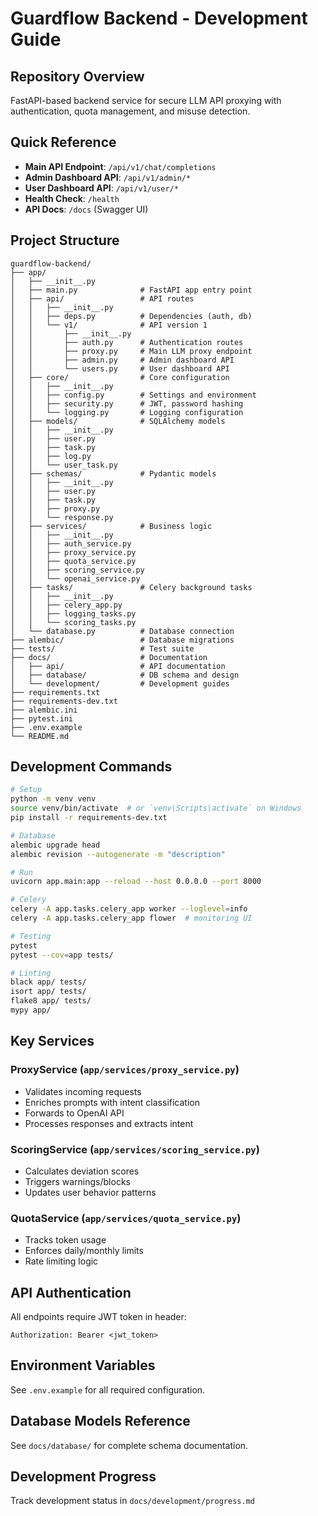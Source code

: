 # Guardflow Backend - Development Guide

## Repository Overview
FastAPI-based backend service for secure LLM API proxying with authentication, quota management, and misuse detection.

## Quick Reference
- **Main API Endpoint**: `/api/v1/chat/completions`
- **Admin Dashboard API**: `/api/v1/admin/*`
- **User Dashboard API**: `/api/v1/user/*`
- **Health Check**: `/health`
- **API Docs**: `/docs` (Swagger UI)

## Project Structure
```
guardflow-backend/
├── app/
│   ├── __init__.py
│   ├── main.py              # FastAPI app entry point
│   ├── api/                 # API routes
│   │   ├── __init__.py
│   │   ├── deps.py          # Dependencies (auth, db)
│   │   └── v1/              # API version 1
│   │       ├── __init__.py
│   │       ├── auth.py      # Authentication routes
│   │       ├── proxy.py     # Main LLM proxy endpoint
│   │       ├── admin.py     # Admin dashboard API
│   │       └── users.py     # User dashboard API
│   ├── core/                # Core configuration
│   │   ├── __init__.py
│   │   ├── config.py        # Settings and environment
│   │   ├── security.py      # JWT, password hashing
│   │   └── logging.py       # Logging configuration
│   ├── models/              # SQLAlchemy models
│   │   ├── __init__.py
│   │   ├── user.py
│   │   ├── task.py
│   │   ├── log.py
│   │   └── user_task.py
│   ├── schemas/             # Pydantic models
│   │   ├── __init__.py
│   │   ├── user.py
│   │   ├── task.py
│   │   ├── proxy.py
│   │   └── response.py
│   ├── services/            # Business logic
│   │   ├── __init__.py
│   │   ├── auth_service.py
│   │   ├── proxy_service.py
│   │   ├── quota_service.py
│   │   ├── scoring_service.py
│   │   └── openai_service.py
│   ├── tasks/               # Celery background tasks
│   │   ├── __init__.py
│   │   ├── celery_app.py
│   │   ├── logging_tasks.py
│   │   └── scoring_tasks.py
│   └── database.py          # Database connection
├── alembic/                 # Database migrations
├── tests/                   # Test suite
├── docs/                    # Documentation
│   ├── api/                 # API documentation
│   ├── database/            # DB schema and design
│   └── development/         # Development guides
├── requirements.txt
├── requirements-dev.txt
├── alembic.ini
├── pytest.ini
├── .env.example
└── README.md
```

## Development Commands
```bash
# Setup
python -m venv venv
source venv/bin/activate  # or `venv\Scripts\activate` on Windows
pip install -r requirements-dev.txt

# Database
alembic upgrade head
alembic revision --autogenerate -m "description"

# Run
uvicorn app.main:app --reload --host 0.0.0.0 --port 8000

# Celery
celery -A app.tasks.celery_app worker --loglevel=info
celery -A app.tasks.celery_app flower  # monitoring UI

# Testing
pytest
pytest --cov=app tests/

# Linting
black app/ tests/
isort app/ tests/
flake8 app/ tests/
mypy app/
```

## Key Services

### ProxyService (`app/services/proxy_service.py`)
- Validates incoming requests
- Enriches prompts with intent classification
- Forwards to OpenAI API
- Processes responses and extracts intent

### ScoringService (`app/services/scoring_service.py`)
- Calculates deviation scores
- Triggers warnings/blocks
- Updates user behavior patterns

### QuotaService (`app/services/quota_service.py`)
- Tracks token usage
- Enforces daily/monthly limits
- Rate limiting logic

## API Authentication
All endpoints require JWT token in header:
```
Authorization: Bearer <jwt_token>
```

## Environment Variables
See `.env.example` for all required configuration.

## Database Models Reference
See `docs/database/` for complete schema documentation.

## Development Progress
Track development status in `docs/development/progress.md`